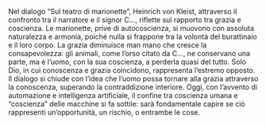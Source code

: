 Nel dialogo “Sul teatro di marionette”, Heinrich von Kleist, attraverso il confronto tra il narratore e il signor C…, riflette sul rapporto tra grazia e coscienza. Le marionette, prive di autocoscienza, si muovono con assoluta naturalezza e armonia, poiché nulla si frappone tra la volontà del burattinaio e il loro corpo. La grazia diminuisce man mano che cresce la consapevolezza: gli animali, come l’orso citato da C…, ne conservano una parte, ma è l’uomo, con la sua coscienza, a perderla quasi del tutto. Solo Dio, in cui conoscenza e grazia coincidono, rappresenta l’estremo opposto. Il dialogo si chiude con l’idea che l’uomo possa tornare alla grazia attraverso la conoscenza, superando la contraddizione interiore. Oggi, con l’avvento di automazione e intelligenza artificiale, il confine tra coscienza umana e “coscienza” delle macchine si fa sottile: sarà fondamentale capire se ciò rappresenti un’opportunità, un rischio, o entrambe le cose.
